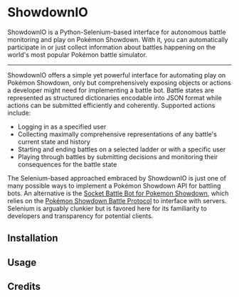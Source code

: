 # ShowdownIO
ShowdownIO is a Python-Selenium-based interface for autonomous battle monitoring and play on Pokémon Showdown. With it, you can automatically participate in or just collect information about battles happening on the world's most popular Pokémon battle simulator. 

---

ShowdownIO offers a simple yet powerful interface for automating play on Pokémon Showdown, only but comprehensively exposing objects or actions a developer might need for implementing a battle bot. Battle states are represented as structured dictionaries encodable into JSON format while actions can be submitted efficiently and coherently. Supported actions include:
- Logging in as a specified user
- Collecting maximally comprehensive representations of any battle's current state and history
- Starting and ending battles on a selected ladder or with a specific user
- Playing through battles by submitting decisions and monitoring their consequences for the battle state

The Selenium-based approached embraced by ShowdownIO is just one of many possible ways to implement a Pokémon Showdown API for battling bots. An alternative is the [Socket Battle Bot for Pokemon Showdown](https://github.com/Synedh/showdown-battle-bot), which relies on the [Pokémon Showdown Battle Protocol](https://github.com/Zarel/Pokemon-Showdown/blob/master/PROTOCOL.md) to interface with servers. Selenium is arguably clunkier but is favored here for its familiarity to developers and transparency for potential clients. 

## Installation

## Usage

## Credits
